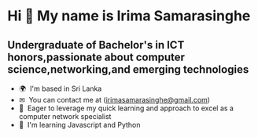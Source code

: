 Hi 👋 My name is Irima Samarasinghe
===============================

Undergraduate of Bachelor's in ICT honors,passionate about computer science,networking,and emerging technologies
--------------------

*   🌍  I'm based in Sri Lanka
*   ✉  You can contact me at (irimasamarasinghe@gmail.com)
*   🚀  Eager to leverage my quick learning and approach to excel as a computer network specialist
*   🧠  I'm learning Javascript and Python 
